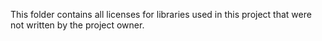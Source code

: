 This folder contains all licenses for libraries used in this project
that were not written by the project owner.
